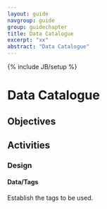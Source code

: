 ```yaml
---
layout: guide
navgroup: guide
group: guidechapter
title: Data Catalogue
excerpt: "xx"
abstract: "Data Catalogue"
---
```

{% include JB/setup %}

# Data Catalogue

## Objectives

## Activities

### Design

#### Data/Tags
Establish the tags to be used.






